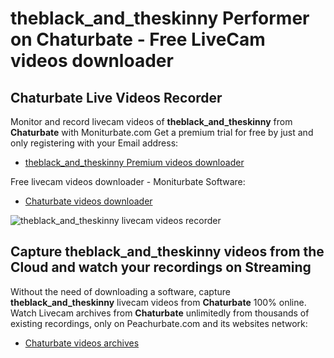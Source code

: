 # theblack_and_theskinny Performer on Chaturbate - Free LiveCam videos downloader

## Chaturbate Live Videos Recorder

Monitor and record livecam videos of **theblack_and_theskinny** from **Chaturbate** with Moniturbate.com
Get a premium trial for free by just and only registering with your Email address:
* [theblack_and_theskinny Premium videos downloader](https://moniturbate.com/request-demo-licence-key.html)

Free livecam videos downloader - Moniturbate Software:
* [Chaturbate videos downloader](https://moniturbate.com/moniturbate-download-software.html)

![theblack_and_theskinny livecam videos recorder](https://peachurnet.com/templates/moniturbate-software.png)


## Capture theblack_and_theskinny videos from the Cloud and watch your recordings on Streaming

Without the need of downloading a software, capture **theblack_and_theskinny** livecam videos from **Chaturbate** 100% online.
Watch Livecam archives from **Chaturbate** unlimitedly from thousands of existing recordings, only on Peachurbate.com and its websites network:
* [Chaturbate videos archives](https://peachurnet.com/)